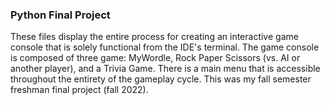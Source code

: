 ### Python Final Project

These files display the entire process for creating an interactive game console that is solely functional from the IDE's terminal. 
The game console is composed of three game: MyWordle, Rock Paper Scissors (vs. AI or another player), and a Trivia Game. 
There is a main menu that is accessible throughout the entirety of the gameplay cycle. This was my fall semester freshman final project (fall 2022).
